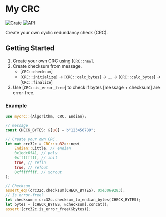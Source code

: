 # My CRC

[![Crate](https://img.shields.io/crates/v/mycrc.svg)](https://crates.io/crates/mycrc)
[![API](https://docs.rs/mycrc/badge.svg)](https://docs.rs/mycrc)

Create your own cyclic redundancy check (CRC).

## Getting Started
1. Create your own CRC using [`CRC::new`].
2. Create checksum from message.
    - [`CRC::checksum`]
    - [`CRC::initialize`] -> [`CRC::calc_bytes`] -> ... -> [`CRC::calc_bytes`] -> [`CRC::finalize`]
3. Use [`CRC::is_error_free`] to check if bytes [message + checksum] are error-free.

### Example
```rust
use mycrc::{Algorithm, CRC, Endian};

// message
const CHECK_BYTES: &[u8] = b"123456789";

// Create your own CRC.
let mut crc32c = CRC::<u32>::new(
    Endian::Little, // endian
    0x1edc6f41, // poly
    0xffffffff, // init
    true, // refin
    true, // refout
    0xffffffff, // xorout
);

// Checksum
assert_eq!(crc32c.checksum(CHECK_BYTES), 0xe3069283);
// Is error-free?
let checksum = crc32c.checksum_to_endian_bytes(CHECK_BYTES);
let bytes = [CHECK_BYTES, &checksum].concat();
assert!(crc32c.is_error_free(&bytes));
```
